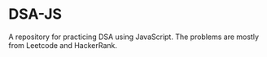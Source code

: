 # DSA-JS
A repository for practicing DSA using JavaScript. The problems are mostly from Leetcode and HackerRank.
